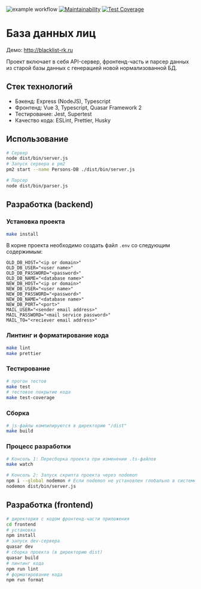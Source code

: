 ![example workflow](https://github.com/buravlev-arthur/persons-database/actions/workflows/build.yml/badge.svg)
[![Maintainability](https://api.codeclimate.com/v1/badges/6ef293db0866c9626764/maintainability)](https://codeclimate.com/github/buravlev-arthur/persons-database/maintainability)
[![Test Coverage](https://api.codeclimate.com/v1/badges/6ef293db0866c9626764/test_coverage)](https://codeclimate.com/github/buravlev-arthur/persons-database/test_coverage)

# База данных лиц

Демо: http://blacklist-rk.ru

Проект включает в себя API-сервер, фронтенд-часть и парсер данных из старой базы данных с генерацией новой нормализованной БД.

## Стек технологий

- Бэкенд: Express (NodeJS), Typescript
- Фронтенд: Vue 3, Typescript, Quasar Framework 2
- Тестирование: Jest, Supertest
- Качество кода: ESLint, Prettier, Husky

## Использование

```bash
# Сервер
node dist/bin/server.js
# Запуск сервера в pm2
pm2 start --name Persons-DB ./dist/bin/server.js

# Парсер
node dist/bin/parser.js
```

## Разработка (backend)

### Установка проекта

```bash
make install
```

В корне проекта необходимо создать файл `.env` со следующим содержимым:

```text
OLD_DB_HOST="<ip or domain>"
OLD_DB_USER="<user name>"
OLD_DB_PASSWORD="<password>"
OLD_DB_NAME="<database name>"
NEW_DB_HOST="<ip or domain>"
NEW_DB_USER="<user name>"
NEW_DB_PASSWORD="<password>"
NEW_DB_NAME="<database name>"
NEW_DB_PORT="<port>"
MAIL_USER="<sender email address>"
MAIL_PASSWORD="<mail service password>"
MAIL_TO="<reciever email address>"
```

### Линтинг и форматирование кода

```bash
make lint
make prettier
```

### Тестирование

```bash
# прогон тестов
make test
# тестовое покрытие кода
make test-coverage
```

### Сборка

```bash
# js-файлы компилируются в директорию "/dist"
make build
```

### Процесс разработки

```bash
# Консоль 1: Пересборка проекта при изменении .ts-файлов
make watch
```

```bash
# Консоль 2: Запуск скрипта проекта через nodemon
npm i --global nodemon # Если nodemon не установлен глобально в системе
nodemon dist/bin/server.js
```

## Разработка (frontend)

```bash
# директория с кодом фронтенд-части приложения
cd frontend
# установка
npm install
# запуск dev-сервера
quasar dev
# сборка проекта (в директорию dist)
quasar build
# линтинг кода
npm run lint
# форматирование кода
npm run format
```
